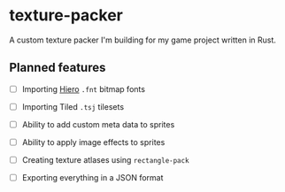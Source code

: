 # texture-packer
A custom texture packer I'm building for my game project written in Rust.

## Planned features
- [ ] Importing [Hiero](https://libgdx.com/wiki/tools/hiero) `.fnt` bitmap fonts
- [ ] Importing Tiled `.tsj` tilesets
- [ ] Ability to add custom meta data to sprites
- [ ] Ability to apply image effects to sprites
- [ ] Creating texture atlases using `rectangle-pack`
- [ ] Exporting everything in a JSON format


